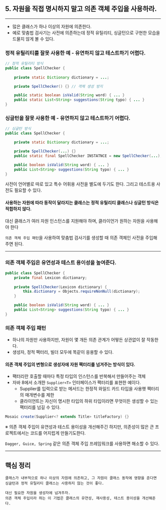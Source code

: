 ## 5. 자원을 직접 명시하지 말고 의존 객체 주입을 사용하라.

---
- 많은 클래스가 하나 이상의 자원에 의존한다.
- 예로 맞춤법 검사기는 사전에 의존하는데 정적 유틸리티, 싱글턴으로 구현한 모습을 드물지 않게 볼 수 있다.

### 정적 유틸리티를 잘못 사용한 예 - 유연하지 않고 테스트하기 어렵다.
```java
// 정적 유틸리티 방식
public class SpellChecker {
    
    private static Dictionary dictionary = ...;

    private SpellChecker() {} // 객체 생성 방지

    public static boolean isValid(String word) { ... }
    public static List<String> suggestions(String typo) { ... }
}
```
### 싱글턴을 잘못 사용한 예 - 유연하지 않고 테스트하기 어렵다.
```java
// 싱글턴 방식
public class SpellChecker {

    private static Dictionary dictionary = ...;

    private SpellChecker(...) {}
    public static final SpellChecker INSTATNCE = new SpellChecker(...);

    public boolean isValid(String word) { ... }
    public List<String> suggestions(String typo) { ... }
}
```

사전이 언어별로 따로 있고 특수 어휘용 사전을 별도에 두기도 한다. 그리고 테스트용 사전도 필요할 수 있다.
#### 사용하는 자원에 따라 동작이 달라지는 클래스는 정적 유틸리티 클래스나 싱글턴 방식은 적합하지 않다.
대신 클래스가 여러 자원 인스턴스를 지원해야 하며, 클라이언가 원하는 자원을 사용해야 한다

`의존 객체 주입 패턴`을 사용하여 맞춤법 검사기를 생성할 때 의존 객체인 사전을 주입해주면 된다.

---

### 의존 객체 주입은 유연성과 테스트 용이성을 높여준다.
```java
public class SpellChecker {
    private final Lexicon dictionary;
    
    private SpellChecker(Lexicon dictionary) {
        this.dictionary = Objects.requireNonNull(dictionary);
    }

    public boolean isValid(String word) { ... }
    public List<String> suggestions(String typo) { ... }
}
```

### 의존 객체 주입 패턴
- 하나의 자원만 사용하지만, 자원이 몇 개든 의존 관계가 어떻든 상관없이 잘 작동한다.
- 생성자, 정적 팩터리, 빌더 모두에 똑같이 응용할 수 있다.

#### 의존 객체 주입의 변형으로 생성자에 자원 팩터리를 넘겨주는 방식이 있다.
- 팩터리란 호출할 때마다 특정 타입의 인스턴스를 반복해서 만들어주는 객체
- 자바 8에서 소개한 `Supplier<T>` 인터페이스가 팩터리를 표현한 예이다.
  - Supplier를 입력으로 받는 메서드는 한정적 와일드 카드 타입을 사용햇 팩터리의 매개변수를 제한
  - 클라이언트는 자신이 명시한 타입의 하위 타입이라면 무엇이든 생성할 수 있는 팩터리를 넘길 수 있다.
```java
Mosaic create(Supplier<? extends Title> titleFactory) {}
```
※ 의존 객체 주입이 유연성과 테스트 용이성을 개선해주긴 하지만, 의존성이 많은 큰 프로젝트에서는 코드를 어지럽게 만들기도한다.

`Dagger, Guice, Spring` 같은 의존 객체 주입 프레임워크를 사용하면 해소할 수 있다.

---

## 핵심 정리
```
클래스가 내부적으로 하나 이상의 자원에 의존하고, 그 자원이 클래스 동작에 영향을 준다면
싱글턴과 정적 유틸리티 클래스는 사용하지 않는 것이 좋다.

대신 필요한 자원을 생성자에 넘겨주자.
의존 객체 주입이라 하는 이 기법은 클래스의 유연성, 재사용성, 테스트 용이성을 개선해준다.
```
